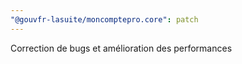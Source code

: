```yaml
---
"@gouvfr-lasuite/moncomptepro.core": patch
---
```


Correction de bugs et amélioration des performances
